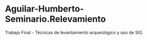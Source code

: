 # Aguilar-Humberto-Seminario.Relevamiento
Trabajo Final - Técnicas de levantamiento arqueológico y uso de SIG
